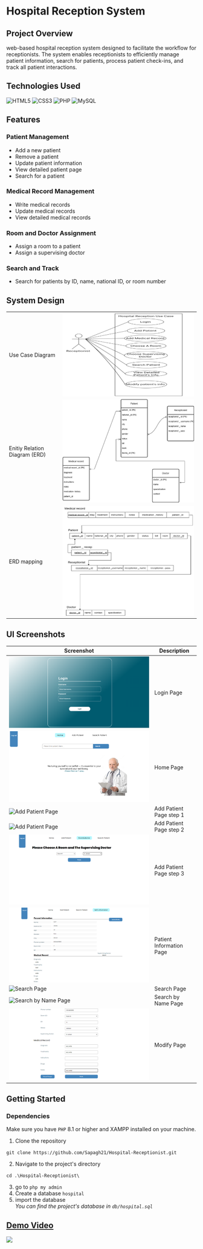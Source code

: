 # Hospital Reception System
## Project Overview
web-based hospital reception system designed to facilitate the workflow for receptionists. The system enables receptionists to efficiently manage patient information, search for patients, process patient check-ins, and track all patient interactions.

## Technologies Used
![HTML5](https://img.shields.io/badge/html5-%23E34F26.svg?style=for-the-badge&logo=html5&logoColor=white) 
![CSS3](https://img.shields.io/badge/css3-%231572B6.svg?style=for-the-badge&logo=css3&logoColor=white)
![PHP](https://img.shields.io/badge/php-%23777BB4.svg?style=for-the-badge&logo=php&logoColor=white) 
![MySQL](https://img.shields.io/badge/mysql-4479A1.svg?style=for-the-badge&logo=mysql&logoColor=white)
## Features
### Patient Management
- Add a new patient
- Remove a patient
- Update patient information
- View detailed patient page
- Search for a patient

### Medical Record Management
- Write medical records
- Update medical records
- View detailed medical records

### Room and Doctor Assignment
- Assign a room to a patient
- Assign a supervising doctor

### Search and Track
- Search for patients by ID, name, national ID, or room number


## System Design
| | |
|---|---|
|Use Case Diagram|  ![usecase](docs/diagrams/usecase.jpg)  |
|Enitiy Relation Diagram (ERD)|  ![ERD](docs/diagrams/ERD.jpg)  |
|ERD mapping |  ![mapping](docs/diagrams/erd_mapping.jpg)  |
## UI Screenshots

| Screenshot                | Description                |
|---------------------------|----------------------------|
| ![Login Page](docs/login.jpg)                  | Login Page|
| ![Home Page](docs/Home_page.jpg)               |  Home Page|
| ![Add Patient Page](docs/Add_Patient_1.jpg)    | Add Patient Page step 1|
| ![Add Patient Page](docs/Add_patient_2.jpg)    | Add Patient Page step 2|
| ![Add Patient Page](docs/Add_patient_3.jpg)    | Add Patient Page step 3|
| ![Patient Info Page](docs/Patient_info.jpg)    | Patient Information Page|
| ![Search Page](docs/search.jpg)                | Search Page|
| ![Search by Name Page](docs/search_by_name.jpg)| Search by Name Page|
| ![Modify Page](docs/test_modify.jpg)      |  Modify Page|

## Getting Started
### Dependencies
Make sure you have `PHP` 8.1 or higher and XAMPP installed on your machine.

1. Clone the repository 
```shell
git clone https://github.com/Sapagh21/Hospital-Receptionist.git
 ``` 
2. Navigate to the project's directory
```shell
cd .\Hospital-Receptionist\
```
3. go to `php my admin` 
4. Create a database `hospital`
5. import the database<br>
*You can find the project's database in `db/hospital.sql`*


## [Demo Video](https://drive.google.com/file/d/1969O045KKaAkSYlbFNgAIsbZl5XFJcrK/view?usp=sharing)

![](https://gifdb.com/images/high/cool-spongebob-see-you-soon-ng0xqp61o7ll454c.gif)